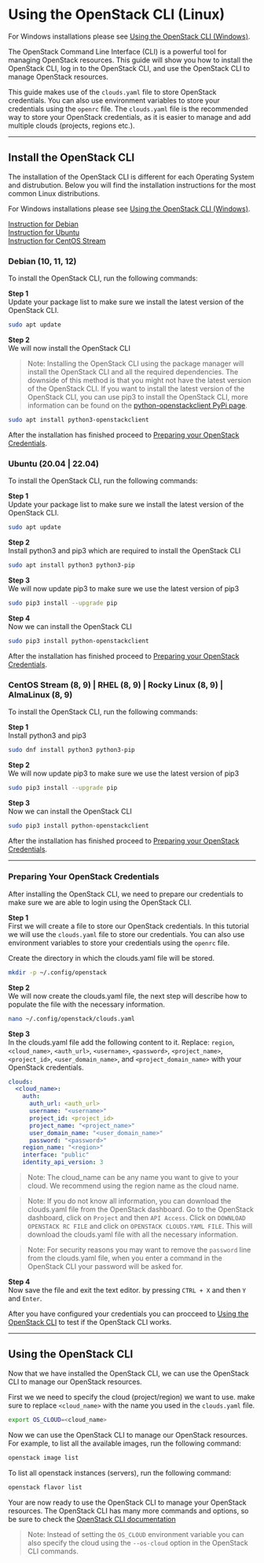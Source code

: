 # Using the OpenStack CLI (Linux)

For Windows installations please see
[Using the OpenStack CLI (Windows)](getting-started/using-the-cli-windows.md).

The OpenStack Command Line Interface (CLI) is a powerful tool for managing
OpenStack resources. This guide will show you how to install the OpenStack CLI,
log in to the OpenStack CLI, and use the OpenStack CLI to manage OpenStack
resources.

This guide makes use of the `clouds.yaml` file to store OpenStack credentials.
You can also use environment variables to store your credentials using the
`openrc` file. The `clouds.yaml` file is the recommended way to store your
OpenStack credentials, as it is easier to manage and add multiple clouds
(projects, regions etc.).

---

## Install the OpenStack CLI
The installation of the OpenStack CLI is different for each Operating System 
and distrubution. Below you will find the installation instructions for the
most common Linux distributions.

For Windows installations please see
[Using the OpenStack CLI (Windows)](getting-started/using-the-cli-windows.md).

[Instruction for Debian](#debian-10-11-12)  
[Instruction for Ubuntu](#ubuntu-2004--2204)  
[Instruction for CentOS Stream](#centos-stream-8-9--rhel-8-9--rocky-linux-8-9--almalinux-8-9)  

### Debian (10, 11, 12)
To install the OpenStack CLI, run the following commands:

**Step 1**  
Update your package list to make sure we install the latest version of the
OpenStack CLI.
```bash
sudo apt update
```

**Step 2**  
We will now install the OpenStack CLI

> Note: Installing the OpenStack CLI using the package manager will install
the OpenStack CLI and all the required dependencies. The downside of this 
method is that you might not have the latest version of the OpenStack CLI.
If you want to install the latest version of the OpenStack CLI, you can use
pip3 to install the OpenStack CLI, more information can be found on the
[python-openstackclient PyPi page](https://pypi.org/project/python-openstackclient/).

```bash
sudo apt install python3-openstackclient
```

After the installation has finished proceed to
[Preparing your OpenStack Credentials](#preparing-your-openstack-credentials).

### Ubuntu (20.04 | 22.04)
To install the OpenStack CLI, run the following commands:

**Step 1**  
Update your package list to make sure we install the latest version of the
OpenStack CLI.
```bash
sudo apt update
```

**Step 2**  
Install python3 and pip3 which are required to install the OpenStack CLI
```bash
sudo apt install python3 python3-pip
```

**Step 3**  
We will now update pip3 to make sure we use the latest version of pip3
```bash
sudo pip3 install --upgrade pip
```

**Step 4**  
Now we can install the OpenStack CLI
```bash
sudo pip3 install python-openstackclient
```

After the installation has finished proceed to
[Preparing your OpenStack Credentials](#preparing-your-openstack-credentials).

### CentOS Stream (8, 9) | RHEL (8, 9) | Rocky Linux (8, 9) | AlmaLinux (8, 9)

To install the OpenStack CLI, run the following commands:

**Step 1**  
Install python3 and pip3 
```bash
sudo dnf install python3 python3-pip
```

**Step 2**  
We will now update pip3 to make sure we use the latest version of pip3
```bash
sudo pip3 install --upgrade pip
```

**Step 3**  
Now we can install the OpenStack CLI
```bash
sudo pip3 install python-openstackclient
```

After the installation has finished proceed to
[Preparing your OpenStack Credentials](#preparing-your-openstack-credentials).

---

### Preparing Your OpenStack Credentials
After installing the OpenStack CLI, we need to prepare our credentials to make
sure we are able to login using the OpenStack CLI.

**Step 1**  
First we will create a file to store our OpenStack credentials. In this
tutorial we will use the `clouds.yaml` file to store our credentials. You
can also use environment variables to store your credentials using the
`openrc` file.

Create the directory in which the clouds.yaml file will be stored.
```bash
mkdir -p ~/.config/openstack
```

**Step 2**  
We will now create the clouds.yaml file, the next step will describe how to
populate the file with the necessary information.

```bash
nano ~/.config/openstack/clouds.yaml
```

**Step 3**  
In the clouds.yaml file add the following content to it. Replace: `region`,
`<cloud_name>`, `<auth_url>`, `<username>`, `<password>`, `<project_name>`, `<project_id>`,
`<user_domain_name>`, and `<project_domain_name>` with your OpenStack
credentials.

```yaml
clouds:
  <cloud_name>:
    auth:
      auth_url: <auth_url>
      username: "<username>"
      project_id: <project_id>
      project_name: "<project_name>"
      user_domain_name: "<user_domain_name>"
      password: "<password>"
    region_name: "<region>"
    interface: "public"
    identity_api_version: 3
```

> Note: The cloud_name can be any name you want to give to your cloud. We
recommend using the region name as the cloud name.

> Note: If you do not know all information, you can download the clouds.yaml
file from the OpenStack dashboard. Go to the OpenStack dashboard, click on
`Project` and then `API Access`. Click on `DOWNLOAD OPENSTACK RC FILE` and
click on `OPENSTACK CLOUDS.YAML FILE`. This will download the clouds.yaml file
with all the necessary information.

> Note: For security reasons you may want to remove the `password` line from 
the clouds.yaml file, when you enter a command in the OpenStack CLI your
password will be asked for.

**Step 4**  
Now save the file and exit the text editor. by pressing `CTRL + X` and then `Y`
and `Enter`.

After you have configured your credentials you can procceed to
[Using the OpenStack CLI](#using-the-openstack-cli) to test if
the OpenStack CLI works.

---

## Using the OpenStack CLI
Now that we have installed the OpenStack CLI, we can use the OpenStack CLI to
manage our OpenStack resources.

First we we need to specify the cloud (project/region) we want to use. make
sure to replace `<cloud_name>` with the name you used in the `clouds.yaml`
file.

```bash
export OS_CLOUD=<cloud_name>
```

Now we can use the OpenStack CLI to manage our OpenStack resources.
For example, to list all the available images, run the following command:

```bash
openstack image list
```

To list all openstack instances (servers), run the following command:

```bash
openstack flavor list
```

Your are now ready to use the OpenStack CLI to manage your OpenStack resources.
The OpenStack CLI has many more commands and options, so be sure to check the
[OpenStack CLI documentation](https://docs.openstack.org/python-openstackclient/latest/cli/index.html)

> Note: Instead of setting the `OS_CLOUD` environment variable you can also
specify the cloud using the `--os-cloud` option in the OpenStack CLI commands.